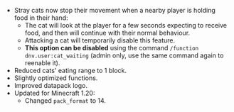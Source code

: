 
- Stray cats now stop their movement when a nearby player is holding food in their hand: 
  - The cat will look at the player for a few seconds expecting to receive food, and then will continue with their normal behaviour.
  - Attacking a cat will temporarily disable this feature.
  - **This option can be disabled** using the command `/function dnv.user:cat_waiting` (admin only, use the same command again to reenable it).
- Reduced cats' eating range to 1 block.
- Slightly optimized functions.
- Improved datapack logo.
- Updated for Minecraft 1.20:
  - Changed `pack_format` to 14.